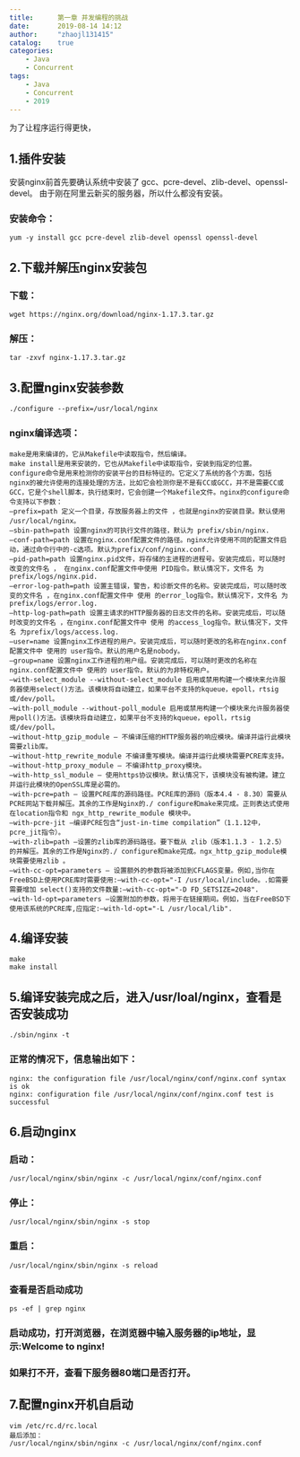 ```yaml
---
title:      第一章 并发编程的挑战
date:       2019-08-14 14:12
author:     "zhaojl131415"
catalog:    true
categories: 
    - Java
    - Concurrent
tags:
    - Java
    - Concurrent
    - 2019
---
```


为了让程序运行得更快，

## 1.插件安装
安装nginx前首先要确认系统中安装了 gcc、pcre-devel、zlib-devel、openssl-devel。
由于刚在阿里云新买的服务器，所以什么都没有安装。
### 安装命令：
```
yum -y install gcc pcre-devel zlib-devel openssl openssl-devel
```
## 2.下载并解压nginx安装包
### 下载：
```
wget https://nginx.org/download/nginx-1.17.3.tar.gz
```
### 解压：
```
tar -zxvf nginx-1.17.3.tar.gz
```
## 3.配置nginx安装参数
```
./configure --prefix=/usr/local/nginx
```
### nginx编译选项：
```
make是用来编译的，它从Makefile中读取指令，然后编译。
make install是用来安装的，它也从Makefile中读取指令，安装到指定的位置。
configure命令是用来检测你的安装平台的目标特征的。它定义了系统的各个方面，包括nginx的被允许使用的连接处理的方法，比如它会检测你是不是有CC或GCC，并不是需要CC或GCC，它是个shell脚本，执行结束时，它会创建一个Makefile文件。nginx的configure命令支持以下参数：
–prefix=path 定义一个目录，存放服务器上的文件 ，也就是nginx的安装目录。默认使用 /usr/local/nginx。
–sbin-path=path 设置nginx的可执行文件的路径，默认为 prefix/sbin/nginx.
–conf-path=path 设置在nginx.conf配置文件的路径。nginx允许使用不同的配置文件启动，通过命令行中的-c选项。默认为prefix/conf/nginx.conf.
–pid-path=path 设置nginx.pid文件，将存储的主进程的进程号。安装完成后，可以随时改变的文件名 ， 在nginx.conf配置文件中使用 PID指令。默认情况下，文件名 为prefix/logs/nginx.pid.
–error-log-path=path 设置主错误，警告，和诊断文件的名称。安装完成后，可以随时改变的文件名 ，在nginx.conf配置文件中 使用 的error_log指令。默认情况下，文件名 为prefix/logs/error.log.
–http-log-path=path 设置主请求的HTTP服务器的日志文件的名称。安装完成后，可以随时改变的文件名 ，在nginx.conf配置文件中 使用 的access_log指令。默认情况下，文件名 为prefix/logs/access.log.
–user=name 设置nginx工作进程的用户。安装完成后，可以随时更改的名称在nginx.conf配置文件中 使用的 user指令。默认的用户名是nobody。
–group=name 设置nginx工作进程的用户组。安装完成后，可以随时更改的名称在nginx.conf配置文件中 使用的 user指令。默认的为非特权用户。
–with-select_module --without-select_module 启用或禁用构建一个模块来允许服务器使用select()方法。该模块将自动建立，如果平台不支持的kqueue，epoll，rtsig或/dev/poll。
–with-poll_module --without-poll_module 启用或禁用构建一个模块来允许服务器使用poll()方法。该模块将自动建立，如果平台不支持的kqueue，epoll，rtsig或/dev/poll。
–without-http_gzip_module — 不编译压缩的HTTP服务器的响应模块。编译并运行此模块需要zlib库。
–without-http_rewrite_module 不编译重写模块。编译并运行此模块需要PCRE库支持。
–without-http_proxy_module — 不编译http_proxy模块。
–with-http_ssl_module — 使用https协议模块。默认情况下，该模块没有被构建。建立并运行此模块的OpenSSL库是必需的。
–with-pcre=path — 设置PCRE库的源码路径。PCRE库的源码（版本4.4 - 8.30）需要从PCRE网站下载并解压。其余的工作是Nginx的./ configure和make来完成。正则表达式使用在location指令和 ngx_http_rewrite_module 模块中。
–with-pcre-jit —编译PCRE包含“just-in-time compilation”（1.1.12中， pcre_jit指令）。
–with-zlib=path —设置的zlib库的源码路径。要下载从 zlib（版本1.1.3 - 1.2.5）的并解压。其余的工作是Nginx的./ configure和make完成。ngx_http_gzip_module模块需要使用zlib 。
–with-cc-opt=parameters — 设置额外的参数将被添加到CFLAGS变量。例如,当你在FreeBSD上使用PCRE库时需要使用:–with-cc-opt="-I /usr/local/include。.如需要需要增加 select()支持的文件数量:–with-cc-opt="-D FD_SETSIZE=2048".
–with-ld-opt=parameters —设置附加的参数，将用于在链接期间。例如，当在FreeBSD下使用该系统的PCRE库,应指定:–with-ld-opt="-L /usr/local/lib".
```
## 4.编译安装
```
make
make install
```
## 5.编译安装完成之后，进入/usr/loal/nginx，查看是否安装成功
```
./sbin/nginx -t
```
### 正常的情况下，信息输出如下：
```
nginx: the configuration file /usr/local/nginx/conf/nginx.conf syntax is ok
nginx: configuration file /usr/local/nginx/conf/nginx.conf test is successful
```
## 6.启动nginx
### 启动：
```
/usr/local/nginx/sbin/nginx -c /usr/local/nginx/conf/nginx.conf
```
### 停止：
```
/usr/local/nginx/sbin/nginx -s stop
```
### 重启：
```
/usr/local/nginx/sbin/nginx -s reload
```
### 查看是否启动成功
```
ps -ef | grep nginx
```
### 启动成功，打开浏览器，在浏览器中输入服务器的ip地址，显示:Welcome to nginx!
### 如果打不开，查看下服务器80端口是否打开。
## 7.配置nginx开机自启动
```
vim /etc/rc.d/rc.local
最后添加：
/usr/local/nginx/sbin/nginx -c /usr/local/nginx/conf/nginx.conf
```